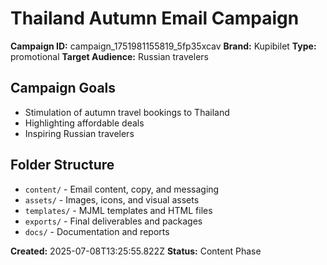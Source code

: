 # Thailand Autumn Email Campaign

**Campaign ID:** campaign_1751981155819_5fp35xcav
**Brand:** Kupibilet
**Type:** promotional
**Target Audience:** Russian travelers

## Campaign Goals
- Stimulation of autumn travel bookings to Thailand
- Highlighting affordable deals
- Inspiring Russian travelers

## Folder Structure
- `content/` - Email content, copy, and messaging
- `assets/` - Images, icons, and visual assets
- `templates/` - MJML templates and HTML files
- `exports/` - Final deliverables and packages
- `docs/` - Documentation and reports

**Created:** 2025-07-08T13:25:55.822Z
**Status:** Content Phase
